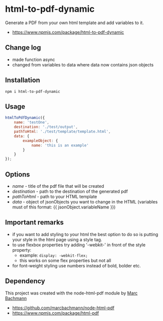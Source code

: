 # html-to-pdf-dynamic
Generate a PDF from your own html template and add variables to it.
+ https://www.npmjs.com/package/html-to-pdf-dynamic

## Change log
- made function async
- changed from variables to data where data now contains json objects

## Installation

`npm i html-to-pdf-dynamic`

## Usage

``` javascript
htmlToPdfDynamic({
    name: 'testOne',
    destination: './test/output',
    pathToHtml: './test/template/template.html',
    data: {
        exampleObject: {
            name: 'this is an example'
        }
    }
});
```

## Options

+ *name* - title of the pdf file that will be created
+ *destination* - path to the destination of the generated pdf
+ *pathToHtml* - path to your HTML template
+ *data* - object of jsonObjects you want to change in the HTML (variables must of this format: {{ jsonObject.variableName }})

## Important remarks
- if you want to add styling to your html the best option to do so is putting your style in the html page using a style tag.
- to use flexbox properties try adding '-webkit-' in front of the style property:
    - example: ``` display: -webkit-flex; ```
    - this works on some flex properties but not all
- for font-weight styling use numbers instead of bold, bolder etc. 

## Dependency
This project was created with the node-html-pdf module by [Marc Bachmann](https://github.com/marcbachmann)
- https://github.com/marcbachmann/node-html-pdf
- https://www.npmjs.com/package/html-pdf
